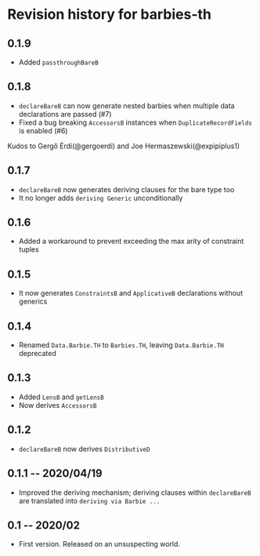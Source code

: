 # Revision history for barbies-th

## 0.1.9

* Added `passthroughBareB`

## 0.1.8

* `declareBareB` can now generate nested barbies when multiple data declarations are passed (#7)
* Fixed a bug breaking `AccessorsB` instances when `DuplicateRecordFields` is enabled (#6)

Kudos to Gergő Érdi(@gergoerdi) and Joe Hermaszewski(@expipiplus1)

## 0.1.7

* `declareBareB` now generates deriving clauses for the bare type too
* It no longer adds `deriving Generic` unconditionally

## 0.1.6

* Added a workaround to prevent exceeding the max arity of constraint tuples

## 0.1.5

* It now generates `ConstraintsB` and `ApplicativeB` declarations without generics

## 0.1.4

* Renamed `Data.Barbie.TH` to `Barbies.TH`, leaving `Data.Barbie.TH` deprecated

## 0.1.3

* Added `LensB` and `getLensB`
* Now derives `AccessorsB`

## 0.1.2

* `declareBareB` now derives `DistributiveD`

## 0.1.1 -- 2020/04/19

* Improved the deriving mechanism; deriving clauses within `declareBareB` are translated into `deriving via Barbie ...`

## 0.1 -- 2020/02

* First version. Released on an unsuspecting world.
